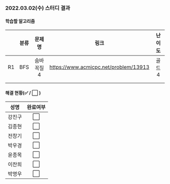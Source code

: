 ### 2022.03.02(수) 스터디 결과

#### 학습할 알고리즘

|      | 분류 |  문제명   |                 링크                  | 난이도 |
| :--: | :--: | :-------: | :-----------------------------------: | :----: |
|  R1  | BFS  | 숨바꼭질4 | https://www.acmicpc.net/problem/13913 | 골드4  |
|      |      |           |                                       |        |
|      |      |           |                                       |        |

#### 해결 현황(:white_check_mark: / :white_large_square:  )

|  성명  |       완료여부       |
| :----: | :------------------: |
| 강진구 | :white_large_square: |
| 김종현 | :white_large_square: |
| 전창기 | :white_large_square: |
| 박우경 | :white_large_square: |
| 윤종목 | :white_large_square: |
| 이찬희 | :white_large_square: |
| 박명우 | :white_large_square: |
